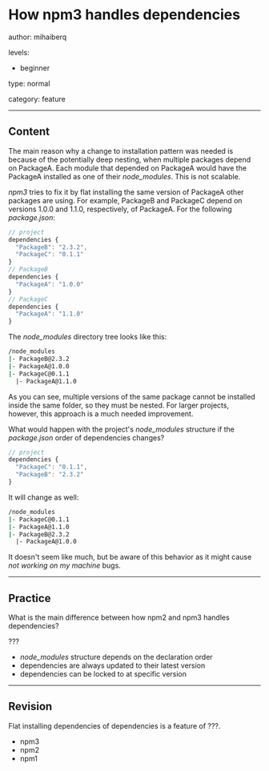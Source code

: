 # How npm3 handles dependencies
author: mihaiberq

levels:
  - beginner

type: normal

category: feature

---
## Content

The main reason why a change to installation pattern was needed is because of the potentially deep nesting, when multiple packages depend on PackageA. Each module that depended on PackageA would have the PackageA installed as one of their *node_modules*. This is not scalable.

*npm3* tries to fix it by flat installing the same version of PackageA other packages are using. For example, PackageB and PackageC depend on versions 1.0.0 and 1.1.0, respectively, of PackageA. For the following *package.json*:
```javascript
// project
dependencies {
  "PackageB": "2.3.2",
  "PackageC": "0.1.1"
}
// PackageB
dependencies {
  "PackageA": "1.0.0"
}
// PackageC
dependencies {
  "PackageA": "1.1.0"
}
```
The *node_modules* directory tree looks like this:
```bash
/node_modules
|- PackageB@2.3.2
|- PackageA@1.0.0
|- PackageC@0.1.1
  |- PackageA@1.1.0
```
As you can see, multiple versions of the same package cannot be installed inside the same folder, so they must be nested. For larger projects, however, this approach is a much needed improvement.

What would happen with the project's *node_modules* structure if the *package.json* order of dependencies changes?
```javascript
// project
dependencies {
  "PackageC": "0.1.1",
  "PackageB": "2.3.2"
}
```
It will change as well:
```bash
/node_modules
|- PackageC@0.1.1
|- PackageA@1.1.0
|- PackageB@2.3.2
  |- PackageA@1.0.0
```
It doesn't seem like much, but be aware of this behavior as it might cause *not working on my machine* bugs.

---
## Practice

What is the main difference between how npm2 and npm3 handles dependencies?

???

* _node\_modules_ structure depends on the declaration order
* dependencies are always updated to their latest version
* dependencies can be locked to at specific version

---
## Revision

Flat installing dependencies of dependencies is a feature of ???.

* npm3
* npm2
* npm1
